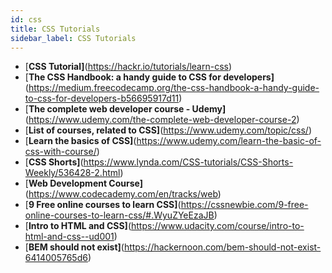 ```yaml
---
id: css
title: CSS Tutorials
sidebar_label: CSS Tutorials
---
```



- [**CSS Tutorial]**(https://hackr.io/tutorials/learn-css)
- [**The CSS Handbook: a handy guide to CSS for developers]**(https://medium.freecodecamp.org/the-css-handbook-a-handy-guide-to-css-for-developers-b56695917d11)
- [**The complete web developer course - Udemy]**(https://www.udemy.com/the-complete-web-developer-course-2)
- [**List of courses, related to CSS]**(https://www.udemy.com/topic/css/)
- [**Learn the basics of CSS]**(https://www.udemy.com/learn-the-basic-of-css-with-course/)
- [**CSS Shorts]**(https://www.lynda.com/CSS-tutorials/CSS-Shorts-Weekly/536428-2.html)
- [**Web Development Course]**(https://www.codecademy.com/en/tracks/web)
- [**9 Free online courses to learn CSS]**(https://cssnewbie.com/9-free-online-courses-to-learn-css/#.WyuZYeEzaJB)
- [**Intro to HTML and CSS]**(https://www.udacity.com/course/intro-to-html-and-css--ud001)
- [**BEM should not exist]**(https://hackernoon.com/bem-should-not-exist-6414005765d6)


<!-- - [ ](https://medium.freecodecamp.org/modern-frontend-hacking-cheatsheets-df9c2566c72a) -->
